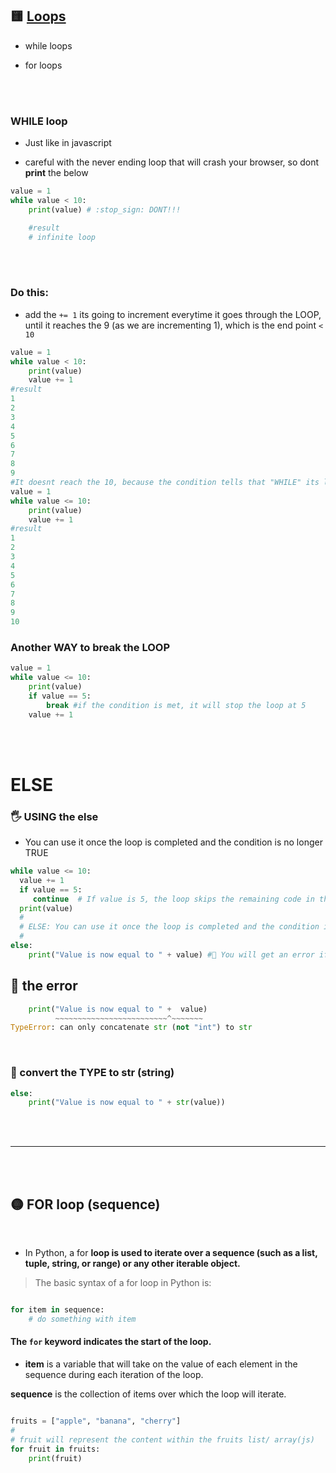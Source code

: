 ## 🟨 [Loops](https://youtu.be/23vCap6iYSs?feature=shared&t=36)

- while loops

- for loops

<br>
<br>

### WHILE loop

- Just like in javascript

- careful with the never ending loop that will crash your browser, so dont **print** the below

```python
value = 1
while value < 10:
    print(value) # :stop_sign: DONT!!!

    #result
    # infinite loop
```

<br>
<br>

### Do this:

- add the `+= 1` its going to increment everytime it goes through the LOOP, until it reaches the 9 (as we are incrementing 1), which is the end point `< 10`

```python
value = 1
while value < 10:
    print(value)
    value += 1
#result
1
2
3
4
5
6
7
8
9
#It doesnt reach the 10, because the condition tells that "WHILE" its less than 10. if you want to show the 10, you can change the condition from < 10 to <= 10 (less or equal to 10)
value = 1
while value <= 10:
    print(value)
    value += 1
#result
1
2
3
4
5
6
7
8
9
10
```

### Another WAY to break the LOOP

```python
value = 1
while value <= 10:
    print(value)
    if value == 5:
        break #if the condition is met, it will stop the loop at 5
    value += 1
```

<br>
<br>

# ELSE

### 🖐️ USING the else

- You can use it once the loop is completed and the condition is no longer TRUE

```python
while value <= 10:
  value += 1
  if value == 5:
     continue  # If value is 5, the loop skips the remaining code in this iteration and continues to the next iteration
  print(value)
  #
  # ELSE: You can use it once the loop is completed and the condition is no longer TRUE
  #
else:
    print("Value is now equal to " + value) #🧧 You will get an error if you try to print this, so convert the TYPE

```

## 🔴 the error

```python
    print("Value is now equal to " +  value)
          ~~~~~~~~~~~~~~~~~~~~~~~~~^~~~~~~~
TypeError: can only concatenate str (not "int") to str
```

<br>

### 🌈 convert the TYPE to str (string)

```python
else:
    print("Value is now equal to " + str(value))
```

<br>
<br>

---

<br>
<br>

## 🟡 FOR loop (sequence)

<br>

- In Python, a for **loop is used to iterate over a sequence (such as a list, tuple, string, or range) or any other iterable object.**

> The basic syntax of a for loop in Python is:

```python

for item in sequence:
    # do something with item

```

#### The `for` keyword indicates the start of the loop.

- **item** is a variable that will take on the value of each element in the sequence during each iteration of the loop.

**sequence** is the collection of items over which the loop will iterate.

```python

fruits = ["apple", "banana", "cherry"]
#
# fruit will represent the content within the fruits list/ array(js)
for fruit in fruits:
    print(fruit)

```
